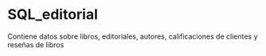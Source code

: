 # SQL_editorial
Contiene datos sobre libros, editoriales, autores, calificaciones de clientes y reseñas de libros
